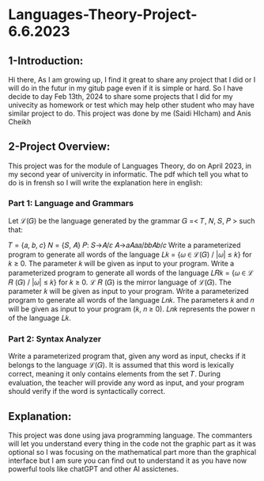 # Languages-Theory-Project-6.6.2023
## 1-Introduction:
Hi there,
As I am growing up,
I find it great to share any project that I did or I will do in the futur in my gitub page even if it is simple or hard.
So I have decide to day Feb 13th, 2024 to share some projects that I did for my univecity as homework or test which may help other student who may have similar project to do.
This project was done by me (Saidi HIcham) and Anis Cheikh

## 2-Project Overview:
This project was for the module of Languages Theory, do on April 2023, in my second year of univercity in informatic.
The pdf which tell you what to do is in frensh so I will write the explanation here in english:

### Part 1: Language and Grammars
Let ℒ(𝐺) be the language generated by the grammar 𝐺 =< 𝑇, 𝑁, 𝑆, 𝑃 > such that:

𝑇 = {𝑎, 𝑏, 𝑐}
𝑁 = {𝑆, 𝐴}
𝑃:
𝑆→𝐴/𝜀
𝐴→𝑎𝐴𝑎𝑎/𝑏𝑏𝐴𝑏/𝑐
Write a parameterized program to generate all words of the language 𝐿𝑘 = {𝜔 ∈ ℒ(𝐺) / |𝜔| ≤ 𝑘} for 𝑘 ≥ 0. The parameter 𝑘 will be given as input to your program.
Write a parameterized program to generate all words of the language 𝐿𝑅𝑘 = {𝜔 ∈ ℒ 𝑅 (𝐺) / |𝜔| ≤ 𝑘} for 𝑘 ≥ 0. ℒ 𝑅 (𝐺) is the mirror language of ℒ(𝐺). The parameter 𝑘 will be given as input to your program.
Write a parameterized program to generate all words of the language 𝐿𝑛𝑘. The parameters 𝑘 and 𝑛 will be given as input to your program (𝑘, 𝑛 ≥ 0). 𝐿𝑛𝑘 represents the power n of the language 𝐿𝑘.

### Part 2: Syntax Analyzer
Write a parameterized program that, given any word as input, checks if it belongs to the language ℒ(𝐺). It is assumed that this word is lexically correct, meaning it only contains elements from the set 𝑇. During evaluation, the teacher will provide any word as input, and your program should verify if the word is syntactically correct.

## Explanation:
This project was done using java programming language.
The commanters will let you understand every thing in the code not the graphic part as it was optional so I was focusing on the mathematical part more than the graphical interface but I am sure you can find out to understand it as you have now powerful tools like chatGPT and other AI assictenes.

